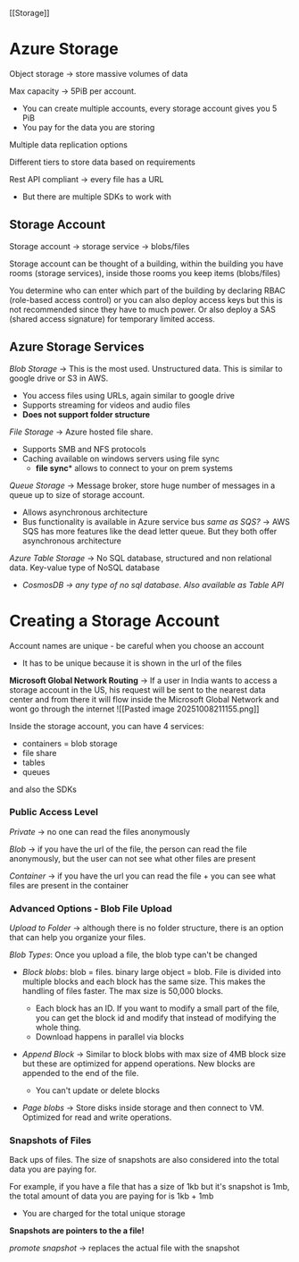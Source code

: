 [[Storage]]
# Azure Storage
Object storage -> store massive volumes of data 

Max capacity -> 5PiB per account. 
- You can create multiple accounts, every storage account gives you 5 PiB
- You pay for the data you are storing 

Multiple data replication options 

Different tiers to store data based on requirements 

Rest API compliant -> every file has a URL
- But there are multiple SDKs to work with 

## Storage Account 
Storage account -> storage service -> blobs/files

Storage account can be thought of a building, within the building you have rooms (storage services), inside those rooms you keep items (blobs/files)

You determine who can enter which part of the building by declaring RBAC (role-based access control) or you can also deploy access keys but this is not recommended since they have to much power. Or also deploy a SAS (shared access signature) for temporary limited access. 

## Azure Storage Services
*Blob Storage* -> This is the most used. Unstructured data. This is similar to google drive or S3 in AWS. 
- You access files using URLs, again similar to google drive 
- Supports streaming for videos and audio files 
- **Does not support folder structure** 

*File Storage* -> Azure hosted file share. 
- Supports SMB and NFS protocols 
- Caching available on windows servers using file sync 
	- **file sync*** allows to connect to your on prem systems  

*Queue Storage* -> Message broker, store huge number of messages in a queue up to size of storage account. 
- Allows asynchronous architecture 
- Bus functionality is available in Azure service bus
*same as SQS?* -> AWS SQS has more features like the dead letter queue. But they both offer asynchronous architecture

*Azure Table Storage* -> No SQL database, structured and non relational data. Key-value type of NoSQL database 
- *CosmosDB -> any type of no sql database. Also available as Table API*

# Creating a Storage Account
Account names are unique - be careful when you choose an account 
- It has to be unique because it is shown in the url of the files

**Microsoft Global Network Routing** -> If a user in India wants to access a storage account in the US, his request will be sent to the nearest data center and from there it will flow inside the Microsoft Global Network and wont go through the internet 
![[Pasted image 20251008211155.png]]

Inside the storage account, you can have 4 services:
- containers = blob storage
- file share
- tables
- queues

and also the SDKs

### Public Access Level
*Private* -> no one can read the files anonymously

*Blob* -> if you have the url of the file, the person can read the file anonymously, but the user can not see what other files are present

*Container* -> if you have the url you can read the file + you can see what files are present in the container 

### Advanced Options - Blob File Upload
*Upload to Folder* -> although there is no folder structure, there is an option that can help you organize your files. 

*Blob Types*: 
Once you upload a file, the blob type can't be changed
- *Block blobs*: blob = files. binary large object = blob. File is divided into multiple blocks and each block has the same size. This makes the handling of files faster. The max size is 50,000 blocks. 
	- Each block has an ID. If you want to modify a small part of the file, you can get the block id and modify that instead of modifying the whole thing. 
	- Download happens in parallel via blocks

- *Append Block* -> Similar to block blobs with max size of 4MB block size but these are optimized for append operations. New blocks are appended to the end of the file. 
	- You can't update or delete blocks 

- *Page blobs* -> Store disks inside storage and then connect to VM. Optimized for read and write operations. 

### Snapshots of Files
Back ups of files. The size of snapshots are also considered into the total data you are paying for. 

For example, if you have a file that has a size of 1kb but it's snapshot is 1mb, the total amount of data you are paying for is 1kb + 1mb 
- You are charged for the total unique storage 

**Snapshots are pointers to the a file!**

*promote snapshot* -> replaces the actual file with the snapshot 

